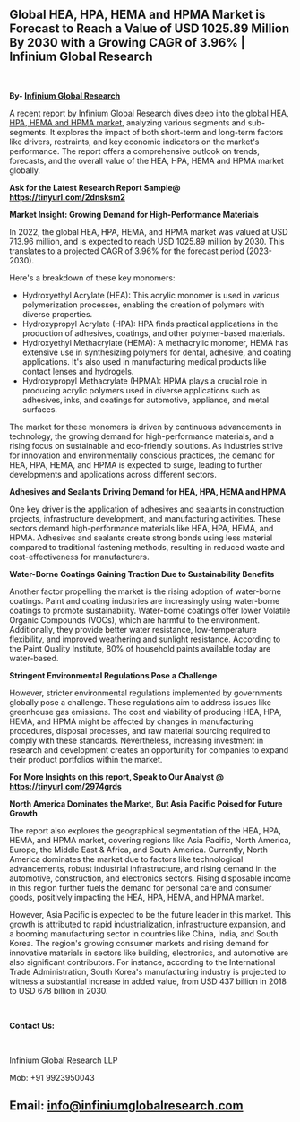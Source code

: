 <h2><strong>Global HEA, HPA, HEMA and HPMA Market is Forecast to Reach a Value of USD 1025.89 Million By 2030 with a Growing CAGR of 3.96% | Infinium Global Research</strong></h2>
<p>&nbsp;</p>
<p><strong>By- </strong><a href="https://www.infiniumglobalresearch.com"><strong>Infinium Global Research</strong></a></p>
<p>A recent report by Infinium Global Research dives deep into the <a href="https://www.infiniumglobalresearch.com/market-reports/global-hea-hpa-hema-and-hpma-market">global HEA, HPA, HEMA and HPMA market</a>, analyzing various segments and sub-segments. It explores the impact of both short-term and long-term factors like drivers, restraints, and key economic indicators on the market's performance. The report offers a comprehensive outlook on trends, forecasts, and the overall value of the HEA, HPA, HEMA and HPMA market globally.</p>
<p><strong>Ask for the Latest Research Report Sample@ </strong><a href="https://tinyurl.com/2dnsksm2"><strong>https://tinyurl.com/2dnsksm2</strong></a></p>
<p><strong>Market Insight: Growing Demand for High-Performance Materials</strong></p>
<p>In 2022, the global HEA, HPA, HEMA, and HPMA market was valued at USD 713.96 million, and is expected to reach USD 1025.89 million by 2030. This translates to a projected CAGR of 3.96% for the forecast period (2023-2030).</p>
<p>Here's a breakdown of these key monomers:</p>
<ul>
<li>Hydroxyethyl Acrylate (HEA): This acrylic monomer is used in various polymerization processes, enabling the creation of polymers with diverse properties.</li>
<li>Hydroxypropyl Acrylate (HPA): HPA finds practical applications in the production of adhesives, coatings, and other polymer-based materials.</li>
<li>Hydroxyethyl Methacrylate (HEMA): A methacrylic monomer, HEMA has extensive use in synthesizing polymers for dental, adhesive, and coating applications. It's also used in manufacturing medical products like contact lenses and hydrogels.</li>
<li>Hydroxypropyl Methacrylate (HPMA): HPMA plays a crucial role in producing acrylic polymers used in diverse applications such as adhesives, inks, and coatings for automotive, appliance, and metal surfaces.</li>
</ul>
<p>The market for these monomers is driven by continuous advancements in technology, the growing demand for high-performance materials, and a rising focus on sustainable and eco-friendly solutions. As industries strive for innovation and environmentally conscious practices, the demand for HEA, HPA, HEMA, and HPMA is expected to surge, leading to further developments and applications across different sectors.</p>
<p><strong>Adhesives and Sealants Driving Demand for HEA, HPA, HEMA and HPMA</strong></p>
<p>One key driver is the application of adhesives and sealants in construction projects, infrastructure development, and manufacturing activities. These sectors demand high-performance materials like HEA, HPA, HEMA, and HPMA. Adhesives and sealants create strong bonds using less material compared to traditional fastening methods, resulting in reduced waste and cost-effectiveness for manufacturers.</p>
<p><strong>Water-Borne Coatings Gaining Traction Due to Sustainability Benefits</strong></p>
<p>Another factor propelling the market is the rising adoption of water-borne coatings. Paint and coating industries are increasingly using water-borne coatings to promote sustainability. Water-borne coatings offer lower Volatile Organic Compounds (VOCs), which are harmful to the environment. Additionally, they provide better water resistance, low-temperature flexibility, and improved weathering and sunlight resistance. According to the Paint Quality Institute, 80% of household paints available today are water-based.</p>
<p><strong>Stringent Environmental Regulations Pose a Challenge</strong></p>
<p>However, stricter environmental regulations implemented by governments globally pose a challenge. These regulations aim to address issues like greenhouse gas emissions. The cost and viability of producing HEA, HPA, HEMA, and HPMA might be affected by changes in manufacturing procedures, disposal processes, and raw material sourcing required to comply with these standards. Nevertheless, increasing investment in research and development creates an opportunity for companies to expand their product portfolios within the market.</p>
<p><strong>For More Insights on this report, Speak to Our Analyst @ </strong><a href="https://tinyurl.com/2974grds"><strong>https://tinyurl.com/2974grds</strong></a></p>
<p><strong>North America Dominates the Market, But Asia Pacific Poised for Future Growth</strong></p>
<p>The report also explores the geographical segmentation of the HEA, HPA, HEMA, and HPMA market, covering regions like Asia Pacific, North America, Europe, the Middle East &amp; Africa, and South America. Currently, North America dominates the market due to factors like technological advancements, robust industrial infrastructure, and rising demand in the automotive, construction, and electronics sectors. Rising disposable income in this region further fuels the demand for personal care and consumer goods, positively impacting the HEA, HPA, HEMA, and HPMA market.</p>
<p>However, Asia Pacific is expected to be the future leader in this market. This growth is attributed to rapid industrialization, infrastructure expansion, and a booming manufacturing sector in countries like China, India, and South Korea. The region's growing consumer markets and rising demand for innovative materials in sectors like building, electronics, and automotive are also significant contributors. For instance, according to the International Trade Administration, South Korea's manufacturing industry is projected to witness a substantial increase in added value, from USD 437 billion in 2018 to USD 678 billion in 2030.</p>
<p>&nbsp;</p>
<p><strong>Contact Us:</strong></p>
<p>&nbsp;</p>
<p>Infinium Global Research LLP</p>
<p>Mob: +91 9923950043</p>
<h2>Email: <a href="mailto:info@infiniumglobalresearch.com">info@infiniumglobalresearch.com</a></h2>